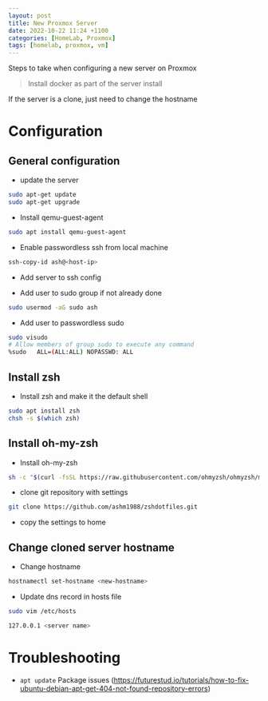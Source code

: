 ```yaml
---
layout: post
title: New Proxmox Server
date: 2022-10-22 11:24 +1100
categories: [HomeLab, Proxmox]
tags: [homelab, proxmox, vm]
---
```


Steps to take when configuring a new server on Proxmox 

> Install docker as part of the server install

If the server is a clone, just need to change the hostname

# Configuration
## General configuration
- update the server 
```bash
sudo apt-get update
sudo apt-get upgrade
```

- Install qemu-guest-agent
```bash
sudo apt install qemu-guest-agent
```

- Enable passwordless ssh from local machine
```bash
ssh-copy-id ash@<host-ip>
```

- Add server to ssh config

- Add user to sudo group if not already done
```bash
sudo usermod -aG sudo ash
```
- Add user to passwordless sudo
```bash
sudo visudo
# Allow members of group sudo to execute any command
%sudo   ALL=(ALL:ALL) NOPASSWD: ALL
```

## Install zsh
- Install zsh and make it the default shell
```bash
sudo apt install zsh
chsh -s $(which zsh)
```

## Install oh-my-zsh
- Install oh-my-zsh
```zsh
sh -c "$(curl -fsSL https://raw.githubusercontent.com/ohmyzsh/ohmyzsh/master/tools/install.sh)"
```
- clone git repository with settings 
```zsh
git clone https://github.com/ashm1988/zshdotfiles.git
```
- copy the settings to home

## Change cloned server hostname
- Change hostname 
```bash
hostnamectl set-hostname <new-hostname>
```
- Update dns record in hosts file
```bash
sudo vim /etc/hosts
```
```bash
127.0.0.1 <server name>
```

# Troubleshooting 
- `apt update` Package issues 
(https://futurestud.io/tutorials/how-to-fix-ubuntu-debian-apt-get-404-not-found-repository-errors)
